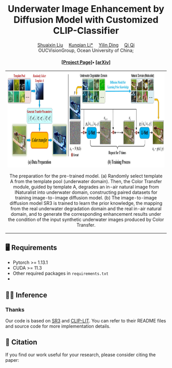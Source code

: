 <div align="center">

<h1>Underwater Image Enhancement by Diffusion Model with Customized CLIP-Classifier</h1>
<div>
    <a href='' target='_blank'>Shuaixin Liu</a>&emsp;
    <a href='' target='_blank'>Kunqian Li*</a>&emsp;
    <a href='' target='_blank'>Yilin Ding</a>&emsp;
    <a href='' target='_blank'>Qi Qi</a>
</div>
<div>
    OUCVisionGroup, Ocean University of China; 
</div>
<div>
    <h4 align="center">
        <a href="https://oucvisiongroup.github.io/CLIP-UIE.html/" target='_blank'>[Project Page]</a>•
        <a href="" target='_blank'>[arXiv]</a> 
    </h4>
</div>

<table>
    <tr>
        <td><center><img src="images/overflow.jpg" height="300">
            
The preparation for the pre-trained model. (a) Randomly select template A from the template pool (underwater domain). Then,  the Color Transfer module, guided by template A, degrades an in-air natural image from INaturalist into underwater domain, constructing paired datasets for training image-to-image diffusion model. (b) The image-to-image diffusion model SR3 is trained to learn the prior knowledge, the mapping from the real underwater degradation domain and the real in-air natural domain, and to generate the corresponding enhancement results under the condition of the input synthetic underwater images produced by Color Transfer.
          </center></td>
</tr>
</table>
</div>

## :desktop_computer: Requirements

- Pytorch >= 1.13.1
- CUDA >= 11.3
- Other required packages in `requirements.txt`
- 
## :running_woman: Inference

### Thanks
Our code is based on [SR3](https://github.com/Janspiry/Image-Super-Resolution-via-Iterative-Refinement/tree/master) and [CLIP-LIT](https://github.com/ZhexinLiang/CLIP-LIT). You can refer to their README files and source code for more implementation details. 

## :love_you_gesture: Citation
If you find our work useful for your research, please consider citing the paper:

